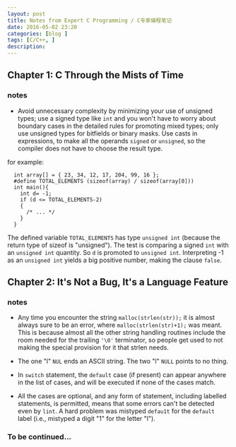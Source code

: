 ```yaml
---
layout: post
title: Notes from Expert C Programming / C专家编程笔记
date: 2016-05-02 23:20
categories: [blog ]
tags: [C/C++, ]
description:
---
```



## Chapter 1: C Through the Mists of Time

### notes

+ Avoid unnecessary complexity by minimizing your use of unsigned types; use a signed type like `int` and you won't have to worry about boundary cases in the detailed rules for promoting mixed types; only use unsigned types for bitfields or binary masks. Use casts in expressions, to make all the operands `signed` or `unsigned`, so the compiler does not have to choose the result type.

for example:


      int array[] = { 23, 34, 12, 17, 204, 99, 16 };
      #define TOTAL_ELEMENTS (sizeof(array) / sizeof(array[0]))
      int main(){
        int d= -1;
        if (d <= TOTAL_ELEMENTS-2)
        {
          /* ... */
        }
      }

The defined variable `TOTAL_ELEMENTS` has type `unsigned int` (because the return type of sizeof is "unsigned"). The test is comparing a signed `int` with an `unsigned int` quantity. So `d` is promoted to `unsigned int`. Interpreting -1 as an `unsigned int` yields a big positive number, making the clause `false`.


## Chapter 2: It's Not a Bug, It's a Language Feature

### notes

+ Any time you encounter the string `malloc(strlen(str));` it is almost always sure to be an error, where `malloc(strlen(str)+1);` was meant. This is because almost all the other string handling routines include the room needed for the trailing `'\0'` terminator, so people get used to not making the special provision for it that strlen needs.

+ The one "l" `NUL` ends an ASCII string. The two "l" `NULL` points to no thing.

+ In `switch` statement, the `default` case (if present) can appear anywhere in the list of cases, and will be executed if none of the cases match.

+ All the cases are optional, and any form of statement, including labelled statements, is permitted, means that some errors can't be detected even by `lint`. A hard problem was mistyped `defau1t` for the `default` label (i.e., mistyped a digit "1" for the letter "l").


### To be continued...
